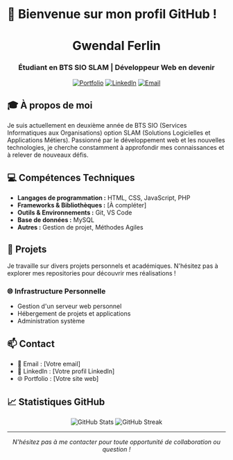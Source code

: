 # 👋 Bienvenue sur mon profil GitHub !

<div align="center">
  <h1>Gwendal Ferlin</h1>
  <h3>Étudiant en BTS SIO SLAM | Développeur Web en devenir</h3>

  [![Portfolio](https://img.shields.io/badge/Portfolio-255E63?style=for-the-badge&logo=About.me&logoColor=white)](https://votre-site-web.com)
  [![LinkedIn](https://img.shields.io/badge/LinkedIn-0077B5?style=for-the-badge&logo=linkedin&logoColor=white)](https://linkedin.com/in/votre-profil)
  [![Email](https://img.shields.io/badge/Email-D14836?style=for-the-badge&logo=gmail&logoColor=white)](mailto:votre-email@example.com)
</div>

## 🎓 À propos de moi

Je suis actuellement en deuxième année de BTS SIO (Services Informatiques aux Organisations) option SLAM (Solutions Logicielles et Applications Métiers). Passionné par le développement web et les nouvelles technologies, je cherche constamment à approfondir mes connaissances et à relever de nouveaux défis.

## 💻 Compétences Techniques

- **Langages de programmation :** HTML, CSS, JavaScript, PHP
- **Frameworks & Bibliothèques :** [À compléter]
- **Outils & Environnements :** Git, VS Code
- **Base de données :** MySQL
- **Autres :** Gestion de projet, Méthodes Agiles

## 🚀 Projets

Je travaille sur divers projets personnels et académiques. N'hésitez pas à explorer mes repositories pour découvrir mes réalisations !

### 🌐 Infrastructure Personnelle

- Gestion d'un serveur web personnel
- Hébergement de projets et applications
- Administration système

## 📫 Contact

- 📧 Email : [Votre email]
- 💼 LinkedIn : [Votre profil LinkedIn]
- 🌐 Portfolio : [Votre site web]

## 📈 Statistiques GitHub

<div align="center">
  <img src="https://github-readme-stats.vercel.app/api?username=VOTRE-USERNAME&show_icons=true&theme=radical" alt="GitHub Stats" />
  <img src="https://github-readme-streak-stats.herokuapp.com/?user=VOTRE-USERNAME&theme=radical" alt="GitHub Streak" />
</div>

---

<div align="center">
  <i>N'hésitez pas à me contacter pour toute opportunité de collaboration ou question !</i>
</div>
